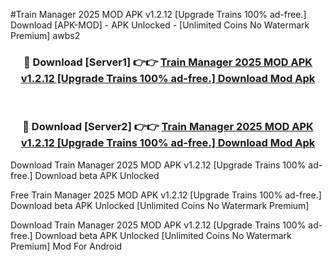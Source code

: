 #Train Manager 2025 MOD APK v1.2.12 [Upgrade Trains 100% ad-free.] Download [APK-MOD] - APK Unlocked - [Unlimited Coins No Watermark Premium] awbs2



<div align="center">

<h3>🔴 Download [Server1] 👉👉 <a href="https://momento.my/?title=Train_Manager_2025_MOD_APK_v1.2.12_[Upgrade_Trains_100%_ad-free.]_Download">Train Manager 2025 MOD APK v1.2.12 [Upgrade Trains 100% ad-free.] Download Mod Apk</a></h3><br>

<h3>🔴 Download [Server2] 👉👉 <a href="https://momento.my/?title=Train_Manager_2025_MOD_APK_v1.2.12_[Upgrade_Trains_100%_ad-free.]_Download">Train Manager 2025 MOD APK v1.2.12 [Upgrade Trains 100% ad-free.] Download Mod Apk</a></h3>
</div>



Download Train Manager 2025 MOD APK v1.2.12 [Upgrade Trains 100% ad-free.] Download beta APK Unlocked

Free Train Manager 2025 MOD APK v1.2.12 [Upgrade Trains 100% ad-free.] Download beta APK Unlocked [Unlimited Coins No Watermark Premium]

Download Train Manager 2025 MOD APK v1.2.12 [Upgrade Trains 100% ad-free.] Download beta APK Unlocked [Unlimited Coins No Watermark Premium] Mod For Android

